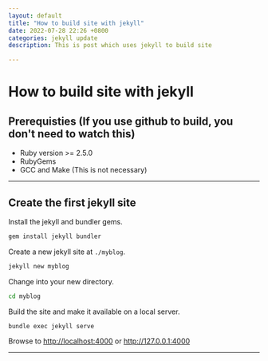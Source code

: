```yaml
---
layout: default
title: "How to build site with jekyll"
date: 2022-07-28 22:26 +0800
categories: jekyll update
description: This is post which uses jekyll to build site

---
```

# How to build site with jekyll

## Prerequisties  (If you use github to build, you don't need to watch this)
  * Ruby version >= 2.5.0
  * RubyGems
  * GCC and Make  (This is not necessary)

---

## Create the first jekyll site

Install the jekyll and bundler gems.
```bash
gem install jekyll bundler
```

Create a new jekyll site at `./myblog`.
```bash
jekyll new myblog
```

Change into your new directory.
```bash
cd myblog
```

Build the site and make it available on a local server.
```bash
bundle exec jekyll serve
```

Browse to <http://localhost:4000> or <http://127.0.0.1:4000>

---


